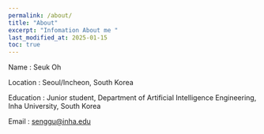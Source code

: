 ```yaml
---
permalink: /about/
title: "About"
excerpt: "Infomation About me "
last_modified_at: 2025-01-15
toc: true
---
```



Name : Seuk Oh

Location : Seoul/Incheon, South Korea

Education : Junior student, Department of Artificial Intelligence Engineering, Inha University, South Korea

Email : senggu@inha.edu
